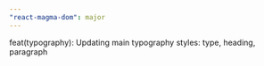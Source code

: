```yaml
---
"react-magma-dom": major
---
```


feat(typography): Updating main typography styles: type, heading, paragraph
